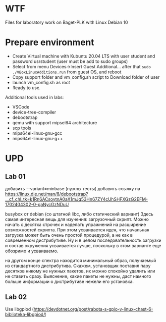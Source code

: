 # WTF

Files for laboratory work on Baget-PLK with Linux Debian 10

# Prepare environment

* Create Virtual machine with Kubuntu 20.04 LTS with user student and password usrstudent (user must be add to sudo groups)
* Select from menu Devices->Insert Guest Additional... after that `sudo ./VBoxLinuxAdditions.run` from guest OS, and reboot
* Copy support folder and vm_config.sh script to Download folder of user
* launch vm_config.sh as root
* Ready to use.

Additional tools used in labs:

* VSCode
* device-tree-compiler
* debootstrap
* qemu with support mipsel64 architecture
* scp tools
* mips64el-linux-gnu-gcc
* mips64el-linux-gnu-g++

# UPD

## Lab 01

добавить --variant=minbase (нужны тесты)
добавить ссылку на https://linux.die.net/man/8/debootstrap?__cf_chl_tk=k1Rn6ACsoytnA0aX1mJq53Hn67ZY4cUhSHFXGzG2EFM-1702404302-0-gaNycGzNDuU

busybox от debian (со штатной libc, либо статический вариант)
Здесь самая интересная вещь для изучения: загрузочный скрипт. Можно начать с десятка строчек и наделать упражнений на расширение возможностей скрипта. При этом усваивается идея, что начальная загрузка может быть очень простой процедурой, а не как в современном дистрибутиве. Ну и в целом последовательность загрузки и состав окружения усваивается лучше, поскольку в этом варианте еще обозримо и усваиваемо.


на другом конце спектра находится минимальный образ, получаемый из стандартного дистрибутива. Скажем, установщик поставил пару десятков никому не нужных пакетов, их можно спокойно удалить или не ставить сразу. Выяснение, какие пакеты не нужны, даст намного больше информации о дистрибутиве нежели его установка.

## Lab 02

Use libgpiod (https://devdotnet.org/post/rabota-s-gpio-v-linux-chast-6-biblioteka-libgpiod/)
